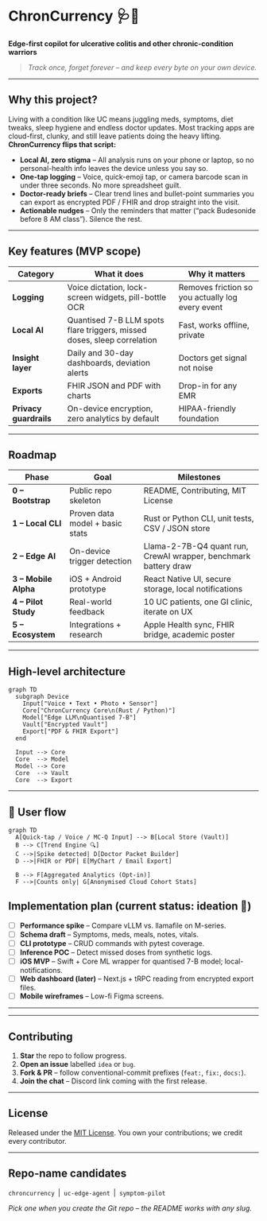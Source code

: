 # ChronCurrency 🩺📲
**Edge-first copilot for ulcerative colitis and other chronic-condition warriors**

> _Track once, forget forever – and keep every byte on your own device._

---

## Why this project?
Living with a condition like UC means juggling meds, symptoms, diet tweaks, sleep hygiene and endless doctor updates. Most tracking apps are cloud-first, clunky, and still leave patients doing the heavy lifting. **ChronCurrency flips that script:**

* **Local AI, zero stigma** – All analysis runs on your phone or laptop, so no personal-health info leaves the device unless you say so.  
* **One-tap logging** – Voice, quick-emoji tap, or camera barcode scan in under three seconds. No more spreadsheet guilt.  
* **Doctor-ready briefs** – Clear trend lines and bullet-point summaries you can export as encrypted PDF / FHIR and drop straight into the visit.  
* **Actionable nudges** – Only the reminders that matter (“pack Budesonide before 8 AM class”). Silence the rest.  

---

## Key features (MVP scope)

| Category | What it does | Why it matters |
| -------- | ------------ | -------------- |
| **Logging** | Voice dictation, lock-screen widgets, pill-bottle OCR | Removes friction so you actually log every event |
| **Local AI** | Quantised 7-B LLM spots flare triggers, missed doses, sleep correlation | Fast, works offline, private |
| **Insight layer** | Daily and 30-day dashboards, deviation alerts | Doctors get signal not noise |
| **Exports** | FHIR JSON and PDF with charts | Drop-in for any EMR |
| **Privacy guardrails** | On-device encryption, zero analytics by default | HIPAA-friendly foundation |

---

## Roadmap

| Phase | Goal | Milestones |
| ----- | ---- | ---------- |
| **0 – Bootstrap** | Public repo skeleton | README, Contributing, MIT License |
| **1 – Local CLI** | Proven data model + basic stats | Rust or Python CLI, unit tests, CSV / JSON store |
| **2 – Edge AI** | On-device trigger detection | Llama-2-7B-Q4 quant run, CrewAI wrapper, benchmark battery draw |
| **3 – Mobile Alpha** | iOS + Android prototype | React Native UI, secure storage, local notifications |
| **4 – Pilot Study** | Real-world feedback | 10 UC patients, one GI clinic, iterate on UX |
| **5 – Ecosystem** | Integrations + research | Apple Health sync, FHIR bridge, academic poster |

---

## High-level architecture

```mermaid
graph TD
  subgraph Device
    Input["Voice • Text • Photo • Sensor"]
    Core["ChronCurrency Core\n(Rust / Python)"]
    Model["Edge LLM\nQuantised 7-B"]
    Vault["Encrypted Vault"]
    Export["PDF & FHIR Export"]
  end

  Input --> Core
  Core  --> Model
  Model --> Core
  Core  --> Vault
  Core  --> Export
```
---

## 🧭 User flow

```mermaid
graph TD
  A[Quick-tap / Voice / MC-Q Input] --> B[Local Store (Vault)]
  B --> C[Trend Engine 🔍]
  C -->|Spike detected| D[Doctor Packet Builder]
  D -->|FHIR or PDF| E[MyChart / Email Export]

  B --> F[Aggregated Analytics (Opt-in)]
  F -->|Counts only| G[Anonymised Cloud Cohort Stats]
```

## Implementation plan (current status: **ideation 🧠**)

- [ ] **Performance spike** – Compare vLLM vs. llamafile on M-series.  
- [ ] **Schema draft** – Symptoms, meds, meals, notes, vitals.  
- [ ] **CLI prototype** – CRUD commands with pytest coverage.  
- [ ] **Inference POC** – Detect missed doses from synthetic logs.  
- [ ] **iOS MVP** – Swift + Core ML wrapper for quantised 7-B model; local-notifications.  
- [ ] **Web dashboard (later)** – Next.js + tRPC reading from encrypted export files.  
- [ ] **Mobile wireframes** – Low-fi Figma screens.  

---

---

## Contributing

1. **Star** the repo to follow progress.  
2. **Open an issue** labelled `idea` or `bug`.  
3. **Fork & PR** – follow conventional-commit prefixes (`feat:`, `fix:`, `docs:`).  
4. **Join the chat** – Discord link coming with the first release.  

---

## License

Released under the [MIT License](LICENSE). You own your contributions; we credit every contributor.

---

## Repo-name candidates

`chroncurrency` | `uc-edge-agent` | `symptom-pilot`

*Pick one when you create the Git repo – the README works with any slug.*
